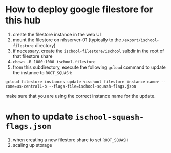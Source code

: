 # How to deploy google filestore for this hub

1. create the filestore instance in the web UI
2. mount the filestore on nfsserver-01 (typically to the `/export/ischool-filestore` directory)
3. if necessary, create the `ischool-filestore/ischool` subdir in the root of that filestore share
4. `chown -R 1000:1000 ischool-filestore`
5. from this subdirectory, execute the following `gcloud` command to update the instance to `ROOT_SQUASH`:
```
gcloud filestore instances update <ischool filestore instance name> --zone=us-central1-b --flags-file=ischool-squash-flags.json
```

make sure that you are using the correct instance name for the update.

# when to update `ischool-squash-flags.json`

1. when creating a new filestore share to set `ROOT_SQUASH`
2. scaling up storage
